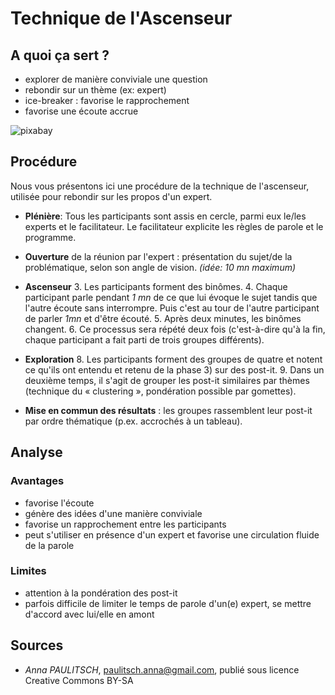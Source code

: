 # Technique de l'Ascenseur 

## A quoi ça sert ? 
* explorer de manière conviviale une question
* rebondir sur un thème (ex: expert) 
* ice-breaker : favorise le rapprochement
* favorise une écoute accrue


![pixabay](http://pixabay.com/static/uploads/photo/2012/04/01/17/43/chat-23713_640.png)

## Procédure 

Nous vous présentons ici une procédure de la technique de l'ascenseur, utilisée pour rebondir sur les propos d'un expert. 

* **Plénière**: Tous les participants sont assis en cercle, parmi eux le/les experts et le facilitateur. Le facilitateur explicite les règles de parole et le programme. 
*  **Ouverture** de la réunion par l'expert : présentation du sujet/de la problématique, selon son angle de vision. *(idée: 10 mn maximum)*
* **Ascenseur**
  3.  Les participants forment des binômes. 
  4. Chaque participant parle pendant *1 mn* de ce que lui évoque le sujet tandis que l'autre écoute sans interrompre. Puis c'est au tour de l'autre participant de parler *1mn* et d'être écouté. 
  5. Après deux minutes, les binômes changent.
  6. Ce processus sera répété deux fois (c'est-à-dire qu'à la fin, chaque participant a fait parti de trois groupes différents).

* **Exploration**
  8. Les participants forment des groupes de quatre et notent ce qu'ils ont entendu et retenu de la phase 3) sur des post-it. 
  9. Dans un deuxième temps, il s'agit de grouper les post-it similaires par thèmes (technique du « clustering », pondération possible par gomettes). 

* **Mise en commun des résultats** : les groupes rassemblent leur post-it par ordre thématique (p.ex. accrochés à un tableau).

## Analyse 

### Avantages
* favorise l'écoute 
* génère des idées d'une manière conviviale
* favorise un rapprochement entre les participants  
* peut s'utiliser en présence d'un expert et favorise une circulation fluide de la parole 

### Limites

* attention à la pondération des post-it
* parfois difficile de limiter le temps de parole d'un(e) expert, se mettre d'accord avec lui/elle en amont

## Sources

* *Anna PAULITSCH*, paulitsch.anna@gmail.com, publié sous licence Creative Commons BY-SA
